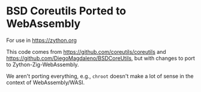 # BSD Coreutils Ported to WebAssembly

For use in https://zython.org

This code comes from https://github.com/coreutils/coreutils and  https://github.com/DiegoMagdaleno/BSDCoreUtils, but with changes to port to Zython-Zig-WebAssembly.

We aren't porting everything, e.g., `chroot` doesn't make a lot of sense in the context of WebAssembly/WASI.